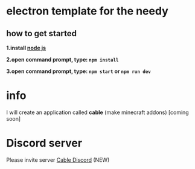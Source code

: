# electron template for the needy

## how to get started

**1.install [node js](https://nodejs.org/)**

**2.open command prompt, type: `npm install`**

**3.open command prompt, type: `npm start` or `npm run dev`**


# info

I will create an application called **cable** (make minecraft addons) [coming soon]

# Discord server

Please invite server [Cable Discord](https://discord.gg/JxqDHZS5yG) (NEW)





